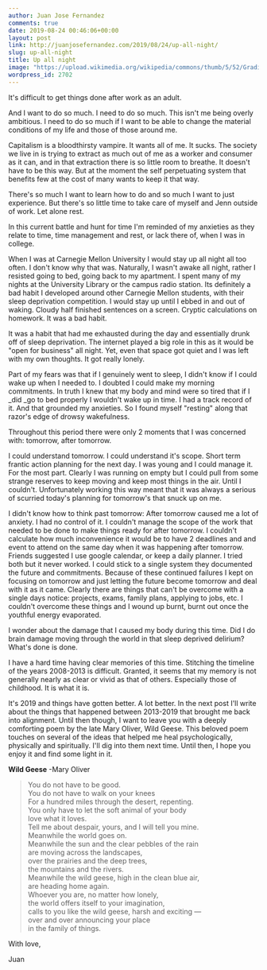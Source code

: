 ```yaml
---
author: Juan Jose Fernandez
comments: true
date: 2019-08-24 00:46:06+00:00
layout: post
link: http://juanjosefernandez.com/2019/08/24/up-all-night/
slug: up-all-night
title: Up all night
image: "https://upload.wikimedia.org/wikipedia/commons/thumb/5/52/Gradient_of_a_Function.tif/lossy-page1-560px-Gradient_of_a_Function.tif.jpg"
wordpress_id: 2702
---
```


It's difficult to get things done after work as an adult.

And I want to do so much. I need to do so much. This isn't me being overly ambitious. I need to do so much if I want to be able to change the material conditions of my life and those of those around me.

Capitalism is a bloodthirsty vampire. It wants all of me. It sucks. The society we live in is trying to extract as much out of me as a worker and consumer as it can, and in that extraction there is so little room to breathe. It doesn't have to be this way. But at the moment the self perpetuating system that benefits few at the cost of many wants to keep it that way.

There's so much I want to learn how to do and so much I want to just experience. But there's so little time to take care of myself and Jenn outside of work. Let alone rest.

In this current battle and hunt for time I'm reminded of my anxieties as they relate to time, time management and rest, or lack there of, when I was in college.

When I was at Carnegie Mellon University I would stay up all night all too often. I don't know why that was. Naturally, I wasn't awake all night, rather I resisted going to bed, going back to my apartment. I spent many of my nights at the University Library or the campus radio station. Its definitely a bad habit I developed around other Carnegie Mellon students, with their sleep deprivation competition. I would stay up until I ebbed in and out of waking. Cloudy half finished sentences on a screen. Cryptic calculations on homework. It was a bad habit.

It was a habit that had me exhausted during the day and essentially drunk off of sleep deprivation. The internet played a big role in this as it would be "open for business" all night. Yet, even that space got quiet and I was left with my own thoughts. It got really lonely.

Part of my fears was that if I genuinely went to sleep, I didn't know if I could wake up when I needed to. I doubted I could make my morning commitments. In truth I knew that my body and mind were so tired that if I _did _go to bed properly I wouldn't wake up in time. I had a track record of it. And that grounded my anxieties. So I found myself "resting" along that razor's edge of drowsy wakefulness.

Throughout this period there were only 2 moments that I was concerned with: tomorrow, after tomorrow.

I could understand tomorrow. I could understand it's scope. Short term frantic action planning for the next day. I was young and I could manage it. For the most part. Clearly I was running on empty but I could pull from some strange reserves to keep moving and keep most things in the air. Until I couldn't. Unfortunately working this way meant that it was always a serious of scurried today's planning for tomorrow's that snuck up on me.

I didn't know how to think past tomorrow: After tomorrow caused me a lot of anxiety. I had no control of it. I couldn't manage the scope of the work that needed to be done to make things ready for after tomorrow. I couldn't calculate how much inconvenience it would be to have 2 deadlines and and event to attend on the same day when it was happening after tomorrow. Friends suggested I use google calendar, or keep a daily planner. I tried both but it never worked. I could stick to a single system they documented the future and commitments. Because of these continued failures I kept on focusing on tomorrow and just letting the future become tomorrow and deal with it as it came. Clearly there are things that can't be overcome with a single days notice: projects, exams, family plans, applying to jobs, etc. I couldn't overcome these things and I wound up burnt, burnt out once the youthful energy evaporated.

I wonder about the damage that I caused my body during this time. Did I do brain damage moving through the world in that sleep deprived delirium?What's done is done.

I have a hard time having clear memories of this time. Stitching the timeline of the years 2008-2013 is difficult. Granted, it seems that my memory is not generally nearly as clear or vivid as that of others. Especially those of childhood. It is what it is.

It's 2019 and things have gotten better. A lot better. In the next post I'll write about the things that happened between 2013-2019 that brought me back into alignment. Until then though, I want to leave you with a deeply comforting poem by the late Mary Oliver, Wild Geese. This beloved poem touches on several of the ideas that helped me heal psychologically, physically and spiritually. I'll dig into them next time. Until then, I hope you enjoy it and find some light in it.

**Wild Geese** -Mary Oliver
>You do not have to be good.\
You do not have to walk on your knees\
For a hundred miles through the desert, repenting.\
You only have to let the soft animal of your body\
love what it loves.\
Tell me about despair, yours, and I will tell you mine.\
Meanwhile the world goes on.\
Meanwhile the sun and the clear pebbles of the rain\
are moving across the landscapes,\
over the prairies and the deep trees,\
the mountains and the rivers.\
Meanwhile the wild geese, high in the clean blue air,\
are heading home again.\
Whoever you are, no matter how lonely,\
the world offers itself to your imagination,\
calls to you like the wild geese, harsh and exciting —\
over and over announcing your place\
in the family of things.


With love,

Juan
